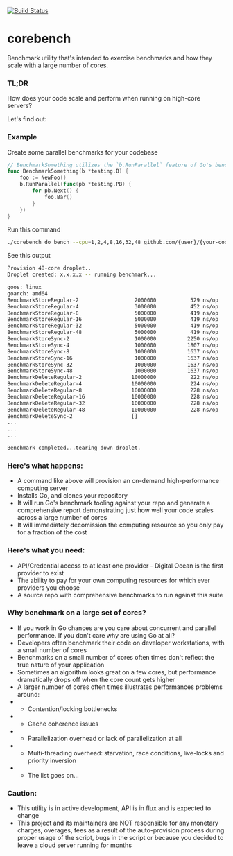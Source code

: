 [![Build Status](https://travis-ci.org/deckarep/corebench.svg?branch=master)](https://travis-ci.org/deckarep/corebench)

# corebench
Benchmark utility that's intended to exercise benchmarks and how they scale with a large number of cores.

### TL;DR
How does your code scale and perform when running on high-core servers?

Let's find out:

### Example

Create some parallel benchmarks for your codebase
```go
// BenchmarkSomething utilizes the `b.RunParallel` feature of Go's benchmarking suite.
func BenchmarkSomething(b *testing.B) {
    foo := NewFoo()
    b.RunParallel(func(pb *testing.PB) {
        for pb.Next() {
            foo.Bar()
        }
    })
}
```

Run this command
```sh
./corebench do bench --cpu=1,2,4,8,16,32,48 github.com/{user}/{your-code} 
```

See this output
```sh
Provision 48-core droplet..
Droplet created: x.x.x.x -- running benchmark...

goos: linux
goarch: amd64
BenchmarkStoreRegular-2               	 2000000	       529 ns/op	      88 B/op	       0 allocs/op
BenchmarkStoreRegular-4               	 3000000	       452 ns/op	      61 B/op	       0 allocs/op
BenchmarkStoreRegular-8               	 5000000	       419 ns/op	      70 B/op	       0 allocs/op
BenchmarkStoreRegular-16               	 5000000	       419 ns/op	      70 B/op	       0 allocs/op
BenchmarkStoreRegular-32               	 5000000	       419 ns/op	      70 B/op	       0 allocs/op
BenchmarkStoreRegular-48               	 5000000	       419 ns/op	      70 B/op	       0 allocs/op
BenchmarkStoreSync-2                  	 1000000	      2250 ns/op	     179 B/op	       5 allocs/op
BenchmarkStoreSync-4                  	 1000000	      1807 ns/op	     179 B/op	       5 allocs/op
BenchmarkStoreSync-8                  	 1000000	      1637 ns/op	     179 B/op	       5 allocs/op
BenchmarkStoreSync-16                  	 1000000	      1637 ns/op	     179 B/op	       5 allocs/op
BenchmarkStoreSync-32                  	 1000000	      1637 ns/op	     179 B/op	       5 allocs/op
BenchmarkStoreSync-48                  	 1000000	      1637 ns/op	     179 B/op	       5 allocs/op
BenchmarkDeleteRegular-2              	10000000	       222 ns/op	       0 B/op	       0 allocs/op
BenchmarkDeleteRegular-4              	10000000	       224 ns/op	       0 B/op	       0 allocs/op
BenchmarkDeleteRegular-8              	10000000	       228 ns/op	       0 B/op	       0 allocs/op
BenchmarkDeleteRegular-16              	10000000	       228 ns/op	       0 B/op	       0 allocs/op
BenchmarkDeleteRegular-32              	10000000	       228 ns/op	       0 B/op	       0 allocs/op
BenchmarkDeleteRegular-48              	10000000	       228 ns/op	       0 B/op	       0 allocs/op
BenchmarkDeleteSync-2                   []
...
...
...

Benchmark completed...tearing down droplet.
```

### Here's what happens:
* A command like above will provision an on-demand high-performance computing server
* Installs Go, and clones your repository
* It will run Go's benchmark tooling against your repo and generate a comprehensive report demonstrating just how well your code scales across a large number of cores
* It will immediately decomission the computing resource so you only pay for a fraction of the cost

### Here's what you need:
* API/Credential access to at least one provider - Digital Ocean is the first provider to exist
* The ability to pay for your own computing resources for which ever providers you choose
* A source repo with comprehensive benchmarks to run against this suite

### Why benchmark on a large set of cores?
* If you work in Go chances are you care about concurrent and parallel performance. If you don't care why are using Go at all?
* Developers often benchmark their code on developer workstations, with a small number of cores
* Benchmarks on a small number of cores often times don't reflect the true nature of your application
* Sometimes an algorithm looks great on a few cores, but performance dramatically drops off when the core count gets higher
* A larger number of cores often times illustrates performances problems around:
* * Contention/locking bottlenecks
* * Cache coherence issues
* * Parallelization overhead or lack of parallelization at all
* * Multi-threading overhead: starvation, race conditions, live-locks and priority inversion
* * The list goes on...

### Caution:
* This utility is in active development, API is in flux and is expected to change
* This project and its maintainers are NOT responsible for any monetary charges, overages, fees as a result of the auto-provision process during proper usage of the script, bugs in the script or because you decided to leave a cloud server running for months


